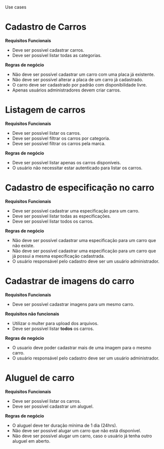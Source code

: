 Use cases

# Cadastro de Carros

**Requisitos Funcionais**

- Deve ser possivel cadastrar carros.
- Deve ser possível listar todas as categorias.

**Regras de negócio**

- Não deve ser possível cadastrar um carro com uma placa já existente.
- Não deve ser possível alterar a placa de um carro já cadastrado.
- O carro deve ser cadastrado por padrão com disponibilidade livre.
- Apenas usuários administradores devem criar carros.

# Listagem de carros

**Requisitos Funcionais**

- Deve ser possível listar os carros.
- Deve ser possível filtrar os carros por categoria.
- Deve ser possível filtrar os carros pela marca.

**Regras de negócio**

- Deve ser possível listar apenas os carros disponíveis.
- O usuário não necessitar estar autenticado para listar os carros.

# Cadastro de especificação no carro

**Requisitos Funcionais**

- Deve ser possível cadastrar uma especificação para um carro.
- Deve ser possível listar todas as especificações.
- Deve ser possível listar todos os carros.

**Regras de negócio**

- Não deve ser possível cadastrar uma especificação para um carro que não existe.
- Não deve ser possível cadastrar uma especificação para um carro que já possui a mesma especificação cadastrada.
- O usuário responsável pelo cadastro deve ser um usuário administrador.

# Cadastrar de imagens do carro

**Requisitos Funcionais**

- Deve ser possível cadastrar imagens para um mesmo carro.

**Requisitos não funcionais**

- Utilizar o multer para upload dos arquivos.
- Deve ser possível listar **todos** os carros.

**Regras de negócio**

- O usuario deve poder cadastrar mais de uma imagem para o mesmo carro.
- O usuário responsável pelo cadastro deve ser um usuário administrador.

# Aluguel de carro

**Requisitos Funcionais**

- Deve ser possível listar os carros.
- Deve ser possível cadastrar um aluguel.

**Regras de negócio**

- O aluguel deve ter duração mínima de 1 dia (24hrs).
- Não deve ser possível alugar um carro que não está disponível.
- Não deve ser possível alugar um carro, caso o usuário já tenha outro aluguel em aberto.
